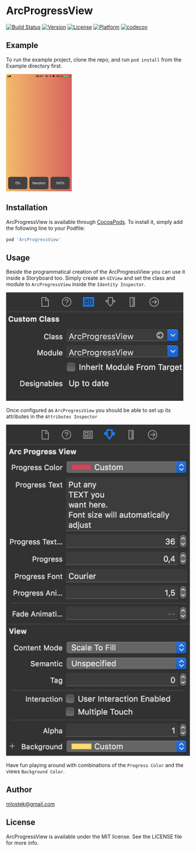# ArcProgressView

[![Build Status](https://app.bitrise.io/app/97b90fdf4c067f66/status.svg?token=kRHcDh1baXpnSqcbvZO9dw&branch=master)](https://app.bitrise.io/app/97b90fdf4c067f66)
[![Version](https://img.shields.io/cocoapods/v/ArcProgressView.svg?style=flat)](https://cocoapods.org/pods/ArcProgressView)
[![License](https://img.shields.io/cocoapods/l/ArcProgressView.svg?style=flat)](https://cocoapods.org/pods/ArcProgressView)
[![Platform](https://img.shields.io/cocoapods/p/ArcProgressView.svg?style=flat)](https://cocoapods.org/pods/ArcProgressView)
[![codecov](https://codecov.io/gh/nomad5modules/ArcProgressViewIOS/branch/master/graph/badge.svg)](https://codecov.io/gh/nomad5modules/ArcProgressViewIOS)

## Example

To run the example project, clone the repo, and run `pod install` from the Example directory first.

![arc progressview demo](https://github.com/nomad5modules/ArcProgressViewIOS/raw/master/Image/demo.gif)

## Installation

ArcProgressView is available through [CocoaPods](https://cocoapods.org). To install
it, simply add the following line to your Podfile:

```ruby
pod 'ArcProgressView'
```

## Usage

Beside the programmatical creation of the ArcProgressView you can use it inside a Storyboard too. Simply create an `UIView` and set the class and module to `ArcProgressView` inside the `Identity Inspector`.

![identity inspector](https://github.com/nomad5modules/ArcProgressViewIOS/raw/master/Image/class.jpg)

Once configured as `ArcProgressView` you should be able to set up its attributes in the `Attributes Inspector`

![attributes inspector](https://github.com/nomad5modules/ArcProgressViewIOS/raw/master/Image/attributes.jpg)

Have fun playing around with combinations of the `Progress Color` and the views `Background Color`.

## Author

mlostek@gmail.com

## License

ArcProgressView is available under the MIT license. See the LICENSE file for more info.
